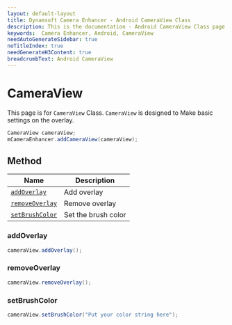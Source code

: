 ```yaml
---
layout: default-layout
title: Dynamsoft Camera Enhancer - Android CameraView Class
description: This is the documentation - Android CameraView Class page of Dynamsoft Camera Enhancer.
keywords:  Camera Enhancer, Android, CameraView
needAutoGenerateSidebar: true
noTitleIndex: true
needGenerateH3Content: true
breadcrumbText: Android CameraView
---
```


# CameraView

This page is for `CameraView` Class. `CameraView` is designed to Make basic settings on the overlay.

```java
CameraView cameraView;
mCameraEnhancer.addCameraView(cameraView);
```

## Method

| Name | Description |
|------|------|
| [`addOverlay`](#addoverlay) | Add overlay |
| [`removeOverlay`](#removeoverlay) | Remove overlay |
| [`setBrushColor`](#setbrushcolor) | Set the brush color |

### addOverlay

```java
cameraView.addOverlay();
```

### removeOverlay

```java
cameraView.removeOverlay();
```

### setBrushColor

```java
cameraView.setBrushColor("Put your color string here");
```
